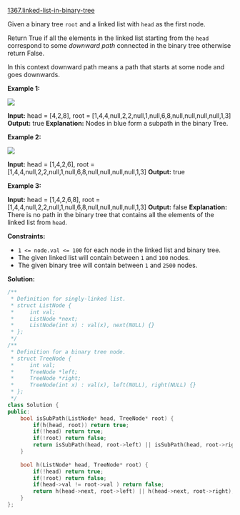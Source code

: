 [1367.linked-list-in-binary-tree](https://leetcode.com/problems/linked-list-in-binary-tree/)  

Given a binary tree `root` and a linked list with `head` as the first node. 

Return True if all the elements in the linked list starting from the `head` correspond to some _downward path_ connected in the binary tree otherwise return False.

In this context downward path means a path that starts at some node and goes downwards.

**Example 1:**

**![](https://assets.leetcode.com/uploads/2020/02/12/sample_1_1720.png)**

**Input:** head = \[4,2,8\], root = \[1,4,4,null,2,2,null,1,null,6,8,null,null,null,null,1,3\]
**Output:** true
**Explanation:** Nodes in blue form a subpath in the binary Tree.  

**Example 2:**

**![](https://assets.leetcode.com/uploads/2020/02/12/sample_2_1720.png)**

**Input:** head = \[1,4,2,6\], root = \[1,4,4,null,2,2,null,1,null,6,8,null,null,null,null,1,3\]
**Output:** true

**Example 3:**

**Input:** head = \[1,4,2,6,8\], root = \[1,4,4,null,2,2,null,1,null,6,8,null,null,null,null,1,3\]
**Output:** false
**Explanation:** There is no path in the binary tree that contains all the elements of the linked list from `head`.

**Constraints:**

*   `1 <= node.val <= 100` for each node in the linked list and binary tree.
*   The given linked list will contain between `1` and `100` nodes.
*   The given binary tree will contain between `1` and `2500` nodes.  



**Solution:**  

```cpp
/**
 * Definition for singly-linked list.
 * struct ListNode {
 *     int val;
 *     ListNode *next;
 *     ListNode(int x) : val(x), next(NULL) {}
 * };
 */
/**
 * Definition for a binary tree node.
 * struct TreeNode {
 *     int val;
 *     TreeNode *left;
 *     TreeNode *right;
 *     TreeNode(int x) : val(x), left(NULL), right(NULL) {}
 * };
 */
class Solution {
public:
    bool isSubPath(ListNode* head, TreeNode* root) {
        if(h(head, root)) return true;
        if(!head) return true;
        if(!root) return false;
        return isSubPath(head, root->left) || isSubPath(head, root->right);
    }
    
    bool h(ListNode* head, TreeNode* root) {
        if(!head) return true;
        if(!root) return false;
        if(head->val != root->val ) return false;
        return h(head->next, root->left) || h(head->next, root->right);
    }
};
```
      